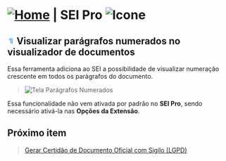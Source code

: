 # [![Home](../img/home.png)](../) |  SEI Pro ![Icone](../img/icon-32.png)

## ![SEI Pro Parágrafos Numerados](../img/icon-paragrafosnumerados.png) Visualizar parágrafos numerados no visualizador de documentos

Essa ferramenta adiciona ao SEI a possibilidade de visualizar numeração crescente em todos os parágrafos do documento.

> ![Tela Parágrafos Numerados](../img/tela-paragrafosnumerados.gif) 

Essa funcionalidade não vem ativada por padrão no **SEI Pro**, sendo necessário ativá-la nas **Opções da Extensão**.

## Próximo item

> [Gerar Certidão de Documento Oficial com Sigilo (LGPD)](../pages/CERTIDAOSIGILO.md)
